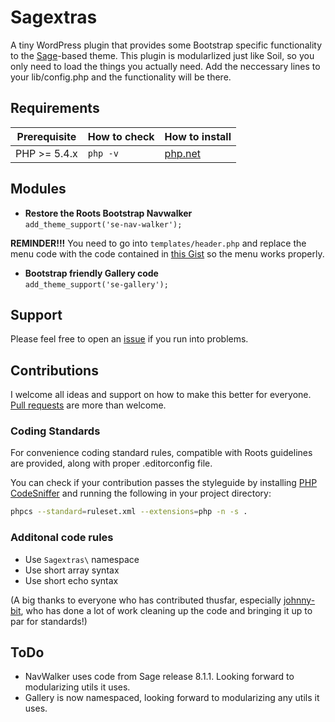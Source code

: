 # Sagextras

A tiny WordPress plugin that provides some Bootstrap specific functionality to the [Sage](https://roots.io/sage)-based theme. This plugin is modularlized just like Soil, so you only need to load the things you actually need. Add the neccessary lines to your lib/config.php and the functionality will be there.

## Requirements

<table>
  <thead>
    <tr>
      <th>Prerequisite</th>
      <th>How to check</th>
      <th>How to install</th>
    </tr>
  </thead>
  <tbody>
    <tr>
      <td>PHP &gt;= 5.4.x</td>
      <td><code>php -v</code></td>
      <td>
        <a href="http://php.net/manual/en/install.php">php.net</a>
      </td>
    </tr>
  </tbody>
</table>

## Modules

* **Restore the Roots Bootstrap Navwalker**<br>
  `add_theme_support('se-nav-walker');`

**REMINDER!!!** You need to go into `templates/header.php` and replace the menu code with the code contained in [this Gist](https://gist.github.com/johnny-bit/cc8840f148da01c2af52) so the menu works properly.

* **Bootstrap friendly Gallery code**<br>
  `add_theme_support('se-gallery');`

## Support

Please feel free to open an [issue](https://github.com/storm2k/sagextras/issues) if you run into problems.

## Contributions

I welcome all ideas and support on how to make this better for everyone. [Pull requests](https://github.com/storm2k/sagextras/pulls) are more than welcome.

### Coding Standards

For convenience coding standard rules, compatible with Roots guidelines are provided, along with proper .editorconfig file.

You can check if your contribution passes the styleguide by installing [PHP CodeSniffer](https://github.com/squizlabs/PHP_CodeSniffer) and running the following in your project directory:

```bash
phpcs --standard=ruleset.xml --extensions=php -n -s .
```

### Additonal code rules

* Use `Sagextras\` namespace
* Use short array syntax
* Use short echo syntax

(A big thanks to everyone who has contributed thusfar, especially [johnny-bit](https://github.com/johnny-bit), who has done a lot of work cleaning up the code and bringing it up to par for standards!)

## ToDo

- NavWalker uses code from Sage release 8.1.1. Looking forward to modularizing utils it uses.
- Gallery is now namespaced, looking forward to modularizing any utils it uses.

